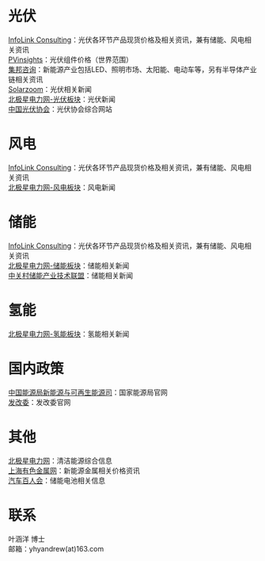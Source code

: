 # 光伏
[InfoLink Consulting](https://www.infolink-group.com/spot-price/cn/)：光伏各环节产品现货价格及相关资讯，兼有储能、风电相关资讯  
[PVinsights](http://pvinsights.com/Member/Login.php)：光伏组件价格（世界范围）  
[集邦咨询](https://www.trendforce.cn/)：新能源产业包括LED、照明市场、太阳能、电动车等，另有半导体产业链相关资讯  
[Solarzoom](http://www.solarzoom.com/category/21/10000)：光伏相关新闻  
[北极星电力网-光伏板块](https://guangfu.bjx.com.cn/)：光伏新闻  
[中国光伏协会](http://www.chinapv.org.cn/index.html)：光伏协会综合网站  


# 风电
[InfoLink Consulting](https://www.infolink-group.com/spot-price/cn/)：光伏各环节产品现货价格及相关资讯，兼有储能、风电相关资讯  
[北极星电力网-风电板块](https://fd.bjx.com.cn/)：风电新闻  

# 储能
[InfoLink Consulting](https://www.infolink-group.com/spot-price/cn/)：光伏各环节产品现货价格及相关资讯，兼有储能、风电相关资讯  
[北极星电力网-储能板块](https://chuneng.bjx.com.cn/)：储能相关新闻  
[中关村储能产业技术联盟](http://www.cnesa.org/)：储能相关新闻  

# 氢能
[北极星电力网-氢能板块](https://qn.bjx.com.cn/)：氢能相关新闻  

# 国内政策
[中国能源局新能源与可再生能源司](http://www.nea.gov.cn/sjzz/xny/index.htm)：国家能源局官网  
[发改委](https://www.ndrc.gov.cn/?code=&state=123)：发改委官网  

# 其他
[北极星电力网](https://www.bjx.com.cn/)：清洁能源综合信息  
[上海有色金属网](https://www.smm.cn/)：新能源金属相关价格资讯  
[汽车百人会](https://www.chinaev100.com/)：储能电池相关信息  

# 联系
叶涵洋 博士  
邮箱：yhyandrew(at)163.com
